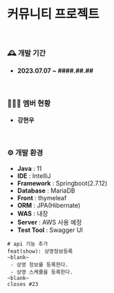 # 커뮤니티 프로젝트
<br>

### 🕰️ 개발 기간
- **2023.07.07 ~ ####.##.##**

<br>

### 🧑‍🤝‍🧑 멤버 현황
- **강현우**
  
<br>

### ⚙️ 개발 환경
- **Java** : 11
- **IDE** : IntelliJ
- **Framework** : Springboot(2.7.12)
- **Database** : MariaDB
- **Front** : thymeleaf
- **ORM** : JPA(Hibernate)
- **WAS** : 내장
- **Server** : AWS 사용 예정
- **Test Tool** : Swagger UI

```
# api 기능 추가
feat(show): 상영정보등록
~blank~
 - 상영 정보를 등록한다.
 - 상영 스케쥴을 등록한다.
~blank~
closes #23
```

